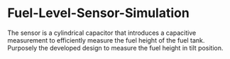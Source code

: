 # Fuel-Level-Sensor-Simulation

The sensor is a cylindrical capacitor that introduces a capacitive measurement to efficiently measure the fuel height of the fuel tank. Purposely the developed design to measure the fuel height in tilt position.
